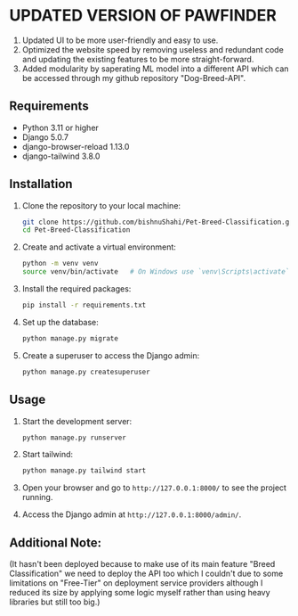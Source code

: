 # UPDATED VERSION OF PAWFINDER

1. Updated UI to be more user-friendly and easy to use.
2. Optimized the website speed by removing useless and redundant code and updating the existing features to be more straight-forward.
3. Added modularity by saperating ML model into a different API which can be accessed through my github repository "Dog-Breed-API".

## Requirements
- Python 3.11 or higher
- Django 5.0.7
- django-browser-reload 1.13.0
- django-tailwind 3.8.0

## Installation

1. Clone the repository to your local machine:
    ```bash
    git clone https://github.com/bishnuShahi/Pet-Breed-Classification.git
    cd Pet-Breed-Classification
    ```

2. Create and activate a virtual environment:
    ```bash
    python -m venv venv
    source venv/bin/activate   # On Windows use `venv\Scripts\activate`
    ```

3. Install the required packages:
    ```bash
    pip install -r requirements.txt
    ```

4. Set up the database:
    ```bash
    python manage.py migrate
    ```

5. Create a superuser to access the Django admin:
    ```bash
    python manage.py createsuperuser
    ```


## Usage

1. Start the development server:
    ```bash
    python manage.py runserver
    ```
2. Start tailwind:
    ```bash
    python manage.py tailwind start
    ```

3. Open your browser and go to `http://127.0.0.1:8000/` to see the project running.

4. Access the Django admin at `http://127.0.0.1:8000/admin/`.


## Additional Note:
(It hasn't been deployed because to make use of its main feature "Breed Classification" we need to deploy the API too which I couldn't due to some limitations on "Free-Tier" on deployment service providers although I reduced its size by applying some logic myself rather than using heavy libraries but still too big.)
